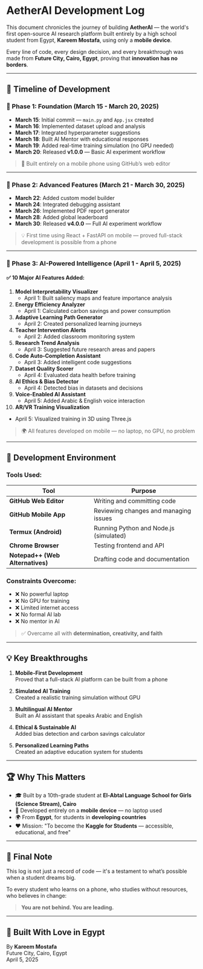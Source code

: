 # AetherAI Development Log

This document chronicles the journey of building **AetherAI** — the world's first open-source AI research platform built entirely by a high school student from Egypt, **Kareem Mostafa**, using only a **mobile device**.

Every line of code, every design decision, and every breakthrough was made from **Future City, Cairo, Egypt**, proving that **innovation has no borders**.

---

## 📅 Timeline of Development

### 🚀 Phase 1: Foundation (March 15 - March 20, 2025)
- **March 15**: Initial commit — `main.py` and `App.jsx` created
- **March 16**: Implemented dataset upload and analysis
- **March 17**: Integrated hyperparameter suggestions
- **March 18**: Built AI Mentor with educational responses
- **March 19**: Added real-time training simulation (no GPU needed)
- **March 20**: Released **v1.0.0** — Basic AI experiment workflow

> 📱 Built entirely on a mobile phone using GitHub’s web editor

---

### 🔧 Phase 2: Advanced Features (March 21 - March 30, 2025)
- **March 22**: Added custom model builder
- **March 24**: Integrated debugging assistant
- **March 26**: Implemented PDF report generator
- **March 28**: Added global leaderboard
- **March 30**: Released **v4.0.0** — Full AI experiment workflow

> 💡 First time using React + FastAPI on mobile — proved full-stack development is possible from a phone

---

### 🧠 Phase 3: AI-Powered Intelligence (April 1 - April 5, 2025)

#### ✅ 10 Major AI Features Added:
1. **Model Interpretability Visualizer**  
   - April 1: Built saliency maps and feature importance analysis
2. **Energy Efficiency Analyzer**  
   - April 1: Calculated carbon savings and power consumption
3. **Adaptive Learning Path Generator**  
   - April 2: Created personalized learning journeys
4. **Teacher Intervention Alerts**  
   - April 2: Added classroom monitoring system
5. **Research Trend Analysis**  
   - April 3: Suggested future research areas and papers
6. **Code Auto-Completion Assistant**  
   - April 3: Added intelligent code suggestions
7. **Dataset Quality Scorer**  
   - April 4: Evaluated data health before training
8. **AI Ethics & Bias Detector**  
   - April 4: Detected bias in datasets and decisions
9. **Voice-Enabled AI Assistant**  
   - April 5: Added Arabic & English voice interaction
10. **AR/VR Training Visualization**  
   - April 5: Visualized training in 3D using Three.js

> 🌍 All features developed on mobile — no laptop, no GPU, no problem

---

## 📱 Development Environment

### Tools Used:
| Tool | Purpose |
|------|--------|
| **GitHub Web Editor** | Writing and committing code |
| **GitHub Mobile App** | Reviewing changes and managing issues |
| **Termux (Android)** | Running Python and Node.js (simulated) |
| **Chrome Browser** | Testing frontend and API |
| **Notepad++ (Web Alternatives)** | Drafting code and documentation |

### Constraints Overcome:
- ❌ No powerful laptop
- ❌ No GPU for training
- ❌ Limited internet access
- ❌ No formal AI lab
- ❌ No mentor in AI

> ✅ Overcame all with **determination, creativity, and faith**

---

## 💡 Key Breakthroughs

1. **Mobile-First Development**  
   Proved that a full-stack AI platform can be built from a phone

2. **Simulated AI Training**  
   Created a realistic training simulation without GPU

3. **Multilingual AI Mentor**  
   Built an AI assistant that speaks Arabic and English

4. **Ethical & Sustainable AI**  
   Added bias detection and carbon savings calculator

5. **Personalized Learning Paths**  
   Created an adaptive education system for students

---

## 🏆 Why This Matters

- 🎓 Built by a 10th-grade student at **El-Abtal Language School for Girls (Science Stream), Cairo**
- 📱 Developed entirely on a **mobile device** — no laptop used
- 🌍 From **Egypt**, for students in **developing countries**
- ❤️ Mission: "To become the **Kaggle for Students** — accessible, educational, and free"

---

## 🙏 Final Note

This log is not just a record of code — it's a testament to what’s possible when a student dreams big.

To every student who learns on a phone, who studies without resources, who believes in change:

> **You are not behind. You are leading.**

---

## 📍 Built With Love in Egypt
By **Kareem Mostafa**  
Future City, Cairo, Egypt  
April 5, 2025
